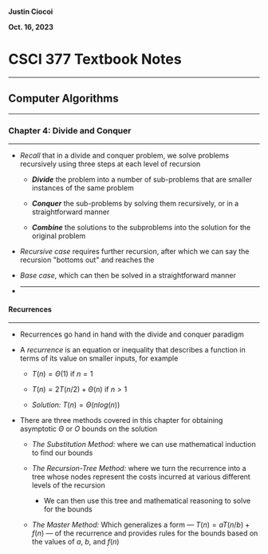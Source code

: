 **Justin Ciocoi**

**Oct. 16, 2023**

# CSCI 377 Textbook Notes

****

## Computer Algorithms

****

### Chapter 4: Divide and Conquer

****

- *Recall* that in a divide and conquer problem, we solve problems recursively using three steps at each level of recursion
  
  - ***Divide*** the problem into a number of sub-problems that are smaller instances of the same problem
  
  - ***Conquer*** the sub-problems by solving them recursively, or in a straightforward manner
  
  - ***Combine*** the solutions to the subproblems into the solution for the original problem

- *Recursive case* requires further recursion, after which we can say the recursion "bottoms out" and reaches the

- *Base case*, which can then be solved in a straightforward manner

- ****

#### Recurrences

****

- Recurrences go hand in hand with the divide and conquer paradigm

- A *recurrence* is an equation or inequality that describes a function in terms of its value on smaller inputs, for example
  
  - $T(n)=\Theta(1)$ if $n=1$
  
  - $T(n)=2T(n/2)+\Theta(n)$ if $n>1$
  
  - *Solution:* $T(n)=\Theta(nlog(n))$

- There are three methods covered in this chapter for obtaining asymptotic $\Theta$ or $O$ bounds on the solution
  
  - *The Substitution Method:* where we can use mathematical induction to find our bounds
  
  - *The Recursion-Tree Method:* where we turn the recurrence into a tree whose nodes represent the costs incurred at various different levels of the recursion
    
    - We can then use this tree and mathematical reasoning to solve for the bounds
  
  - *The Master Method:* Which generalizes a form –– $T(n)=aT(n/b)+f(n)$ –– of the recurrence and provides rules for the bounds based on the values of $a$,  $b$, and $f(n)$
